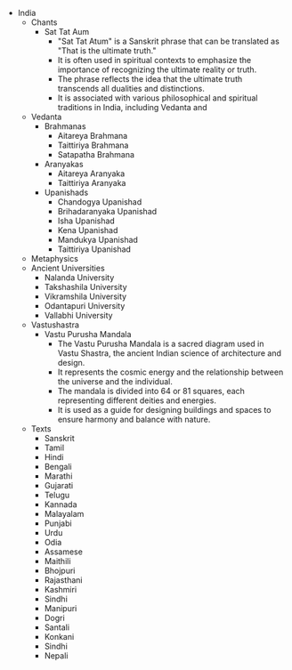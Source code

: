- India
    - Chants
        - Sat Tat Aum
            - "Sat Tat Atum" is a Sanskrit phrase that can be translated as "That is the ultimate truth."
            - It is often used in spiritual contexts to emphasize the importance of recognizing the ultimate reality or
              truth.
            - The phrase reflects the idea that the ultimate truth transcends all dualities and distinctions.
            - It is associated with various philosophical and spiritual traditions in India, including Vedanta and
    - Vedanta
        - Brahmanas
            - Aitareya Brahmana
            - Taittiriya Brahmana
            - Satapatha Brahmana
        - Aranyakas
            - Aitareya Aranyaka
            - Taittiriya Aranyaka
        - Upanishads
            - Chandogya Upanishad
            - Brihadaranyaka Upanishad
            - Isha Upanishad
            - Kena Upanishad
            - Mandukya Upanishad
            - Taittiriya Upanishad
    - Metaphysics
    - Ancient Universities
        - Nalanda University
        - Takshashila University
        - Vikramshila University
        - Odantapuri University
        - Vallabhi University
    - Vastushastra
        - Vastu Purusha Mandala
            - The Vastu Purusha Mandala is a sacred diagram used in Vastu Shastra, the ancient Indian science of
              architecture and design.
            - It represents the cosmic energy and the relationship between the universe and the individual.
            - The mandala is divided into 64 or 81 squares, each representing different deities and energies.
            - It is used as a guide for designing buildings and spaces to ensure harmony and balance with nature.
    - Texts
        - Sanskrit
        - Tamil
        - Hindi
        - Bengali
        - Marathi
        - Gujarati
        - Telugu
        - Kannada
        - Malayalam
        - Punjabi
        - Urdu
        - Odia
        - Assamese
        - Maithili
        - Bhojpuri
        - Rajasthani
        - Kashmiri
        - Sindhi
        - Manipuri
        - Dogri
        - Santali
        - Konkani
        - Sindhi
        - Nepali
